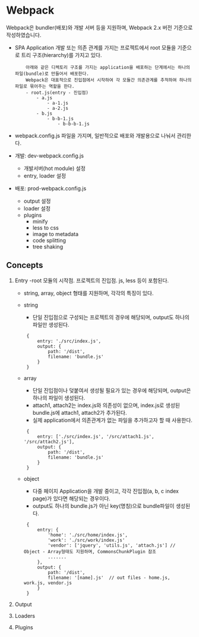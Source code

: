 # Webpack
Webpack은 bundler(배포)와 개발 서버 등을 지원하며, Webpack 2.x 버전 기준으로 작성하였습니다.

- SPA Application 개발 또는 의존 관계를 가지는 프로젝트에서 root 모듈을 기준으로 트리 구조(hierarchy)를 가지고 있다.
    ```
        아래와 같은 디렉토리 구조를 가지는 application을 배포하는 단계에서는 하나의 파일(bundle)로 만들어서 배포한다.
        Webpack은 대표적으로 진입점에서 시작하여 각 모듈간 의존관계를 추적하여 하나의 파일로 묶어주는 역할을 한다.
        - root.js(entry - 진입점)
            - a.js
                - a-1.js
                - a-2.js
            - b.js
                - b-b-1.js
                    - b-b-b-1.js
    ```    


- webpack.config.js 파일을 가지며, 일반적으로 배포와 개발용으로 나눠서 관리한다.
- 개발: dev-webpack.config.js
    - 개발서버(hot module) 설정
    - entry, loader 설정
- 배포: prod-webpack.config.js
    - output 설정
    - loader 설정
    - plugins
        - minify
        - less to css
        - image to metadata
        - code splitting
        - tree shaking



## Concepts

1. Entry
    -root 모듈의 시작점. 프로젝트의 진입점. js, less 등이 포함된다.
    - string, array, object 형태를 지원하며, 각각의 특징이 있다.
    - string
        - 단일 진입점으로 구성되는 프로젝트의 경우에 해당되며, output도 하나의 파일만 생성된다.

        ```
         {
             entry: './src/index.js',
             output: {
                 path: '/dist',
                 filename: 'bundle.js'
             }
         }
        ```

    - array
        - 단일 진입점이나 덪붙여서 생성될 필요가 있는 경우에 해당되며, output은 하나의 파일이 생성된다.
        - attach1, attach2는 index.js와 의존성이 없으며, index.js로 생성된 bundle.js에 attach1, attach2가 추가된다.
        - 실제 application에서 의존관계가 없는 파일을 추가하고자 할 때 사용한다.

        ```
         {
             entry: ['./src/index.js', '/src/attach1.js', '/src/attach2.js'],
             output: {
                 path: '/dist',
                 filename: 'bundle.js'
             }
         }
        ```

    - object
        - 다중 페이지 Application을 개발 중이고, 각각 진입점(a, b, c index page)가 있다면 해당되는 경우이다.
        - output도 하나의 bundle.js가 아닌 key(명칭)으로 bundle파일이 생성된다.

        ```
         {
             entry: {
                 'home': './src/home/index.js',
                 'work': './src/work/index.js'
                 'vendor': ['jquery', 'utils.js', 'attach.js'] // Object - Array형태도 지원하며, CommonsChunkPlugin 참조
                 .......
             },
             output: {
                 path: '/dist',
                 filename: '[name].js'  // out files - home.js, work.js, vendor.js
             }
         }
        ```

2. Output

3. Loaders

4. Plugins
